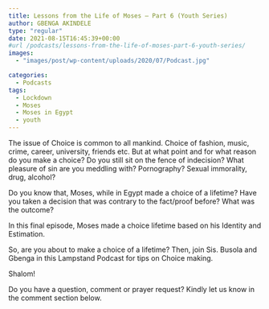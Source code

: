 ```yaml
---
title: Lessons from the Life of Moses – Part 6 (Youth Series)
author: GBENGA AKINDELE
type: "regular"
date: 2021-08-15T16:45:39+00:00
#url /podcasts/lessons-from-the-life-of-moses-part-6-youth-series/
images: 
  - "images/post/wp-content/uploads/2020/07/Podcast.jpg"

categories:
  - Podcasts
tags:
  - Lockdown
  - Moses
  - Moses in Egypt
  - youth
---
```

The issue of Choice is common to all mankind. Choice of fashion, music, crime, career, university, friends etc. But at what point and for what reason do you make a choice? Do you still sit on the fence of indecision? What pleasure of sin are you meddling with? Pornography? Sexual immorality, drug, alcohol?

Do you know that, Moses, while in Egypt made a choice of a lifetime? Have you taken a decision that was contrary to the fact/proof before? What was the outcome?

In this final episode, Moses made a choice lifetime based on his Identity and Estimation.

So, are you about to make a choice of a lifetime? Then, join Sis. Busola and Gbenga in this Lampstand Podcast for tips on Choice making.

Shalom!



Do you have a question, comment or prayer request? Kindly let us know in the comment section below.